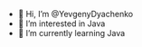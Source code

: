 - 👋 Hi, I’m @YevgenyDyachenko
- 👀 I’m interested in Java 
- 🌱 I’m currently learning Java


<!---
YevgenyDyachenko/YevgenyDyachenko is a ✨ special ✨ repository because its `README.md` (this file) appears on your GitHub profile.
You can click the Preview link to take a look at your changes.
--->
